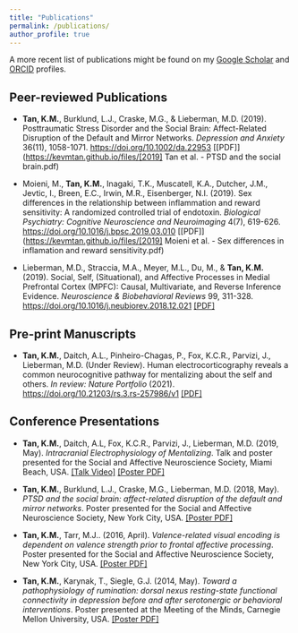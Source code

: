 ```yaml
---
title: "Publications"
permalink: /publications/
author_profile: true
---
```

A more recent list of publications might be found on my [Google Scholar](https://scholar.google.com/citations?user=1kC4VtgAAAAJ) and [ORCID](https://orcid.org/0000-0003-4299-996X) profiles.

## Peer-reviewed Publications
* **Tan, K.M.**, Burklund, L.J., Craske, M.G., & Lieberman, M.D. (2019). Posttraumatic Stress Disorder and the Social Brain: Affect-Related Disruption of the Default and Mirror Networks. *Depression and Anxiety* 36(11), 1058-1071. https://doi.org/10.1002/da.22953 [[PDF]](https://kevmtan.github.io/files/[2019] Tan et al. - PTSD and the social brain.pdf)

* Moieni, M., **Tan, K.M.**, Inagaki, T.K., Muscatell, K.A., Dutcher, J.M., Jevtic, I., Breen, E.C., Irwin, M.R., Eisenberger, N.I. (2019). Sex differences in the relationship between inflammation and reward sensitivity: A randomized controlled trial of endotoxin. *Biological Psychiatry: Cognitive Neuroscience and Neuroimaging* 4(7), 619-626. https://doi.org/10.1016/j.bpsc.2019.03.010 [[PDF]](https://kevmtan.github.io/files/[2019] Moieni et al. - Sex differences in inflamation and reward sensitivity.pdf)

* Lieberman, M.D., Straccia, M.A., Meyer, M.L., Du, M., & **Tan, K.M.** (2019). Social, Self, (Situational), and Affective Processes in Medial Prefrontal Cortex (MPFC): Causal, Multivariate, and Reverse Inference Evidence. *Neuroscience & Biobehavioral Reviews* 99, 311-328. https://doi.org/10.1016/j.neubiorev.2018.12.021 [[PDF]](http://www.scn.ucla.edu/pdf/Lieberman(2019)NBR.pdf)

## Pre-print Manuscripts
* **Tan, K.M.**, Daitch, A.L., Pinheiro-Chagas, P., Fox, K.C.R., Parvizi, J., Lieberman, M.D. (Under Review). Human electrocorticography reveals a common neurocognitive pathway for mentalizing about the self and others. *In review: Nature Portfolio* (2021). https://doi.org/10.21203/rs.3.rs-257986/v1 [[PDF]](https://doi.org/10.21203/rs.3.rs-257986/v1)

## Conference Presentations
* **Tan, K.M.**, Daitch, A.L, Fox, K.C.R., Parvizi, J., Lieberman, M.D. (2019, May). *Intracranial Electrophysiology of Mentalizing*. Talk and poster presented for the Social and Affective Neuroscience Society, Miami Beach, USA. [[Talk Video]](https://www.youtube.com/watch?v=pzTZxpFq4ww) [[Poster PDF]](https://kevmtan.github.io/files/KTan_iEEGmentalizing_poster_SANS2019.pdf)

* **Tan, K.M.**, Burklund, L.J., Craske, M.G., Lieberman, M.D. (2018, May). *PTSD and the social brain: affect-related disruption of the default and mirror networks*. Poster presented for the Social and Affective Neuroscience Society, New York City, USA. [[Poster PDF]](https://kevmtan.github.io/files/KTan_PTSD_SANSposter_v2.pdf)

* **Tan, K.M.**, Tarr, M.J.. (2016, April). *Valence-related visual encoding is dependent on valence strength prior to frontal affective processing*. Poster presented for the Social and Affective Neuroscience Society, New York City, USA. [[Poster PDF]](https://kevmtan.github.io/files/KevinTan_SANS2016_ObjectValence.pdf)

* **Tan, K.M.**, Karynak, T., Siegle, G.J. (2014, May). *Toward a pathophysiology of rumination: dorsal nexus resting-state functional connectivity in depression before and after serotonergic or behavioral interventions*. Poster presented at the Meeting of the Minds, Carnegie Mellon University, USA. [[Poster PDF]](https://kevmtan.github.io/files/Kevin_DN_MeetingoftheMinds_Poster.pdf)


<!-- {% if author.googlescholar %}
  You can also find my articles on <u><a href="{{author.googlescholar}}">my Google Scholar profile</a>.</u>
{% endif %}

{% include base_path %}

{% for post in site.publications reversed %}
  {% include archive-single.html %}
{% endfor %}
 -->